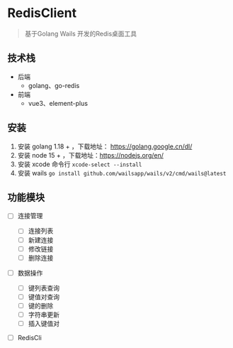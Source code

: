 # RedisClient

> 基于Golang Wails 开发的Redis桌面工具

## 技术栈

+ 后端
  + golang、go-redis
+ 前端
  + vue3、element-plus

## 安装

1. 安装 golang 1.18 + ，下载地址： https://golang.google.cn/dl/
2. 安装 node 15 + ，下载地址：https://nodejs.org/en/
3. 安装 xcode 命令行 `xcode-select --install`
4. 安装 wails `go install github.com/wailsapp/wails/v2/cmd/wails@latest`

## 功能模块

+ [ ] 连接管理
  + [ ] 连接列表
  + [ ] 新建连接
  + [ ] 修改链接
  + [ ] 删除连接
+ [ ] 数据操作
  + [ ] 键列表查询
  + [ ] 键值对查询
  + [ ] 键的删除
  + [ ] 字符串更新
  + [ ] 插入键值对
+ [ ] RedisCli

